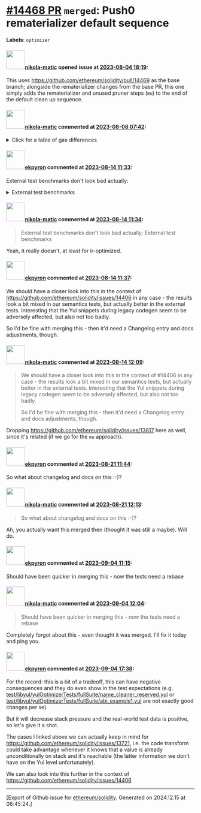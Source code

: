 # [\#14468 PR](https://github.com/ethereum/solidity/pull/14468) `merged`: Push0 rematerializer default sequence
**Labels**: `optimizer`


#### <img src="https://avatars.githubusercontent.com/u/4415530?u=dc3db70e8fbd03f92ca81ee173d57774ce61084d&v=4" width="50">[nikola-matic](https://github.com/nikola-matic) opened issue at [2023-08-04 18:19](https://github.com/ethereum/solidity/pull/14468):

This uses https://github.com/ethereum/solidity/pull/14469 as the base branch; alongside the rematerializer changes from the base PR, this one simply adds the rematerializer and unused pruner steps (`mu`) to the end of the default clean up sequence.

#### <img src="https://avatars.githubusercontent.com/u/4415530?u=dc3db70e8fbd03f92ca81ee173d57774ce61084d&v=4" width="50">[nikola-matic](https://github.com/nikola-matic) commented at [2023-08-08 07:42](https://github.com/ethereum/solidity/pull/14468#issuecomment-1669085455):

<details><summary>Click for a table of gas differences</summary>

| File name                                                                 |   IR-optimized (%) |   Legacy-Optimized (%) |   Legacy (%) |
|---------------------------------------------------------------------------|--------------------|------------------------|--------------|
| byte_array_to_storage_cleanup.sol                                         |       -0.0983875   |            0.225641    |            0 |
| structs/struct_containing_bytes_copy_and_delete.sol                       |        0.00748604  |           -0.00224091  |            0 |
| structs/copy_substructures_from_mapping.sol                               |        0           |           -0.00246374  |            0 |
| structs/copy_to_mapping.sol                                               |       -0.00588307  |           -0.00245969  |            0 |
| structs/copy_substructures_to_mapping.sol                                 |       -0.000839839 |           -0.00242301  |            0 |
| structs/copy_from_mapping.sol                                             |       -0.0049388   |           -0.00246388  |            0 |
| viaYul/copy_struct_invalid_ir_bug.sol                                     |       -0.00973624  |            0           |            0 |
| various/create_calldata.sol                                               |        0.451271    |            0.145268    |            0 |
| various/selfdestruct.sol                                                  |       -0.00641814  |            0           |            0 |
| various/skip_dynamic_types_for_structs.sol                                |       -0.00672318  |            0           |            0 |
| various/senders_balance.sol                                               |       -0.512064    |            0           |            0 |
| various/value_insane.sol                                                  |       -0.372587    |            0           |            0 |
| various/address_code.sol                                                  |        0.242981    |            0.140759    |            0 |
| various/value_complex.sol                                                 |       -0.374447    |            0           |            0 |
| various/destructuring_assignment.sol                                      |       -0.00165404  |            0           |            0 |
| constructor/bytes_in_constructors_packer.sol                              |       -0.14167     |            0.0685495   |            0 |
| constructor/constructor_static_array_argument.sol                         |        0           |            0.00908085  |            0 |
| constructor/arrays_in_constructors.sol                                    |        0.00424017  |            0.0024742   |            0 |
| constructor/bytes_in_constructors_unpacker.sol                            |        0.402767    |            0.0835952   |            0 |
| externalContracts/prbmath_signed.sol                                      |       -0.0873192   |            0           |            0 |
| externalContracts/strings.sol                                             |        0.204943    |            0.0297846   |            0 |
| externalContracts/prbmath_unsigned.sol                                    |       -0.0501317   |            0           |            0 |
| externalContracts/base64.sol                                              |       -0.522076    |            0.0410007   |            0 |
| externalContracts/deposit_contract.sol                                    |        0.31383     |            0           |            0 |
| immutable/multi_creation.sol                                              |       -0.0024193   |            0           |            0 |
| functionCall/gas_and_value_basic.sol                                      |       -0.515062    |            0           |            0 |
| functionCall/creation_function_call_with_args.sol                         |       -0.446357    |            0           |            0 |
| functionCall/gas_and_value_brace_syntax.sol                               |       -0.515062    |            0           |            0 |
| functionCall/external_call_to_nonexisting.sol                             |       -1.03919     |            0           |            0 |
| functionCall/creation_function_call_with_salt.sol                         |       -0.445982    |            0           |            0 |
| functionCall/failed_create.sol                                            |       -3.29325     |            0           |            0 |
| abiEncoderV1/abi_encode_calldata_slice.sol                                |        0.0206811   |            0.0163291   |            0 |
| abiEncoderV1/struct/struct_storage_ptr.sol                                |        0.00480576  |            0           |            0 |
| salted_create/salted_create_with_value.sol                                |       -0.0118561   |            0           |            0 |
| abiEncoderV2/abi_encode_v2_in_function_inherited_in_v1_contract.sol       |        0.0180618   |            0.0126859   |            0 |
| abiEncoderV2/storage_array_encoding.sol                                   |       -0.0486704   |            0           |            0 |
| abiEncoderV2/calldata_array.sol                                           |        0.00157668  |            0           |            0 |
| abiEncoderV2/abi_encode_calldata_slice.sol                                |        0.0206811   |            0.0163291   |            0 |
| userDefinedValueType/calldata.sol                                         |        0.00408537  |            0           |            0 |
| libraries/internal_types_in_library.sol                                   |        0.0160549   |            0           |            0 |
| libraries/using_library_mappings_return.sol                               |       -0.00499168  |            0           |            0 |
| libraries/using_library_mappings_public.sol                               |       -0.00585079  |            0           |            0 |
| abiencodedecode/abi_decode_simple_storage.sol                             |       -0.000737126 |            0           |            0 |
| events/event_indexed_string.sol                                           |        0           |           -0.000267543 |            0 |
| events/event_emit_from_other_contract.sol                                 |       -0.00725523  |            0           |            0 |
| array/create_memory_array.sol                                             |        0.00238438  |            0           |            0 |
| array/array_storage_index_zeroed_test.sol                                 |        0.000293423 |            0           |            0 |
| array/arrays_complex_from_and_to_storage.sol                              |       -0.00160811  |            0           |            0 |
| array/function_array_cross_calls.sol                                      |        0.0823981   |            0           |            0 |
| array/invalid_encoding_for_storage_byte_array.sol                         |        0.00165147  |           -0.00164745  |            0 |
| array/bytes_length_member.sol                                             |        0.000905863 |           -0.00271299  |            0 |
| array/fixed_arrays_as_return_type.sol                                     |        0.175125    |            0           |            0 |
| array/array_memory_index_access.sol                                       |        0.00444247  |            0           |            0 |
| array/pop/byte_array_pop_masking_long.sol                                 |       -0.0129667   |            0           |            0 |
| array/pop/array_pop_uint16_transition.sol                                 |       -0.0101292   |            0           |            0 |
| array/pop/array_pop_uint24_transition.sol                                 |       -0.00317279  |            0           |            0 |
| array/copying/array_of_structs_containing_arrays_memory_to_storage.sol    |       -0.00219887  |            0           |            0 |
| array/copying/memory_dyn_2d_bytes_to_storage.sol                          |       -0.13253     |            0           |            0 |
| array/copying/array_copy_target_simple_2.sol                              |       -0.00685898  |            0           |            0 |
| array/copying/array_of_struct_memory_to_storage.sol                       |        0.00168976  |            0           |            0 |
| array/copying/array_copy_storage_storage_different_base_nested.sol        |       -0.0123831   |            0           |            0 |
| array/copying/bytes_inside_mappings.sol                                   |        0           |           -0.00207999  |            0 |
| array/copying/array_copy_target_leftover.sol                              |       -0.00765301  |            0           |            0 |
| array/copying/array_copy_storage_storage_different_base.sol               |       -0.000487698 |            0           |            0 |
| array/copying/copying_bytes_multiassign.sol                               |        0           |           -0.00450167  |            0 |
| array/copying/nested_array_of_structs_memory_to_storage.sol               |       -0.00194069  |            0           |            0 |
| array/copying/elements_of_nested_array_of_structs_memory_to_storage.sol   |       -0.00178983  |            0           |            0 |
| array/copying/array_nested_memory_to_storage.sol                          |        0.0014162   |            0           |            0 |
| array/copying/storage_memory_nested_from_pointer.sol                      |       -0.000971435 |            0           |            0 |
| array/copying/bytes_storage_to_storage.sol                                |       -0.229274    |           -0.000863745 |            0 |
| array/copying/copy_removes_bytes_data.sol                                 |        0.000563777 |           -0.00168964  |            0 |
| array/copying/calldata_array_dynamic_to_storage.sol                       |        0.00540726  |            0           |            0 |
| array/copying/copy_function_internal_storage_array.sol                    |        0.00571643  |            0           |            0 |
| array/copying/nested_array_element_storage_to_storage.sol                 |        0.00531703  |            0           |            0 |
| array/copying/calldata_array_to_mapping.sol                               |       -0.00143179  |            0           |            0 |
| array/copying/array_of_struct_calldata_to_storage.sol                     |        0.0108613   |            0           |            0 |
| array/copying/array_copy_storage_storage_static_dynamic.sol               |       -0.00081211  |            0           |            0 |
| array/copying/elements_of_nested_array_of_structs_calldata_to_storage.sol |        0.00821631  |            0           |            0 |
| array/copying/array_nested_calldata_to_storage.sol                        |        0.00371391  |            0           |            0 |
| array/copying/array_copy_nested_array.sol                                 |       -0.000144998 |            0           |            0 |
| array/copying/array_copy_different_packing.sol                            |        0.010094    |            0           |            0 |
| array/copying/array_copy_target_simple.sol                                |       -0.000365545 |            0           |            0 |
| array/copying/array_copy_cleanup_uint40.sol                               |        0.0025584   |            0           |            0 |
| array/copying/nested_array_of_structs_calldata_to_storage.sol             |        0.00886403  |            0           |            0 |
| array/copying/array_copy_calldata_storage.sol                             |       -0.00061698  |            0           |            0 |
| array/copying/storage_memory_packed_dyn.sol                               |        0.00364637  |            0           |            0 |
| array/copying/storage_memory_nested.sol                                   |       -0.000971435 |            0           |            0 |
| array/copying/nested_dynamic_array_element_calldata_to_storage.sol        |       -0.00121767  |            0           |            0 |
| array/copying/function_type_array_to_storage.sol                          |       -0.00318367  |            0           |            0 |
| array/copying/storage_memory_nested_bytes.sol                             |       -0.00493247  |            0           |            0 |
| array/delete/bytes_delete_element.sol                                     |        0.000970469 |            0           |            0 |
| array/push/array_push_nested_from_calldata.sol                            |       -0.000886423 |            0           |            0 |
| array/push/nested_bytes_push.sol                                          |        0.00111663  |            0           |            0 |
| array/push/array_push_struct_from_calldata.sol                            |        0.0218929   |           -0.00144935  |            0 |
| array/push/push_no_args_bytes.sol                                         |       -0.207675    |            0           |            0 |
| array/push/array_push_struct.sol                                          |        0.0155461   |            0           |            0 |
| inheritance/value_for_constructor.sol                                     |       -0.164684    |            0           |            0 |
| calldata/copy_from_calldata_removes_bytes_data.sol                        |       -0.000644616 |           -0.00193177  |            0 |
</details>

#### <img src="https://avatars.githubusercontent.com/u/1347491?v=4" width="50">[ekpyron](https://github.com/ekpyron) commented at [2023-08-14 11:33](https://github.com/ethereum/solidity/pull/14468#issuecomment-1677155351):

External test benchmarks don't look bad actually:

<details>
<summary>External test benchmarks</summary>

### `ir-no-optimize`
|          project | bytecode_size | deployment_gas | method_gas |
|:----------------:|--------------:|---------------:|-----------:|
|            brink |          `0%` |                |            |
|           colony |          `0%` |                |            |
|        elementfi |          `0%` |                |            |
|              ens |          `0%` |                |            |
|           gnosis |               |                |            |
|  perpetual-pools |          `0%` |          `-0%` |      `-0%` |
|          uniswap |          `0%` |          `-0%` |      `-0%` |
| yield_liquidator |          `0%` |          `+0%` |      `+0%` |
|         zeppelin |               |                |            |

### `ir-optimize-evm+yul`
|          project |  bytecode_size | deployment_gas |     method_gas |
|:----------------:|---------------:|---------------:|---------------:|
|            brink | **`-0.08% ✅`** |                |                |
|           colony | **`+0.02% ❌`** |                |                |
|        elementfi | **`-0.21% ✅`** |                |                |
|              ens |           `0%` | **`+0.19% ❌`** |          `-0%` |
|           gnosis |                |                |                |
|  perpetual-pools | **`-0.19% ✅`** | **`-0.17% ✅`** | **`-0.02% ✅`** |
|          uniswap | **`-1.15% ✅`** | **`-0.88% ✅`** | **`-1.33% ✅`** |
| yield_liquidator | **`-0.19% ✅`** | **`-0.17% ✅`** |          `-0%` |
|         zeppelin |           `!V` |           `!V` |           `!V` |

### `ir-optimize-evm-only`
|          project | bytecode_size | deployment_gas | method_gas |
|:----------------:|--------------:|---------------:|-----------:|
|            brink |          `0%` |                |            |
|           colony |          `0%` |                |            |
|        elementfi |          `0%` |                |            |
|              ens |          `0%` |          `-0%` |       `0%` |
|           gnosis |               |                |            |
|  perpetual-pools |          `0%` |          `+0%` |      `+0%` |
|          uniswap |          `0%` |          `-0%` |      `-0%` |
| yield_liquidator |          `0%` |          `-0%` |       `0%` |
|         zeppelin |          `!V` |           `!V` |       `!V` |

### `legacy-no-optimize`
|          project | bytecode_size | deployment_gas |     method_gas |
|:----------------:|--------------:|---------------:|---------------:|
|            brink |          `0%` |                |                |
|           colony |          `0%` |                |                |
|        elementfi |          `0%` |                |                |
|              ens |          `0%` |                |                |
|           gnosis |          `0%` |          `-0%` |          `+0%` |
|  perpetual-pools |          `0%` |          `-0%` | **`+0.01% ❌`** |
|          uniswap |          `0%` |          `-0%` |          `+0%` |
| yield_liquidator |          `0%` |          `+0%` |           `0%` |
|         zeppelin |          `!V` |           `!V` |           `!V` |

### `legacy-optimize-evm+yul`
|          project |  bytecode_size | deployment_gas |     method_gas |
|:----------------:|---------------:|---------------:|---------------:|
|            brink |           `0%` |                |                |
|           colony | **`+0.02% ❌`** |                |                |
|        elementfi | **`+0.05% ❌`** |                |                |
|              ens |           `0%` | **`+0.02% ❌`** |           `0%` |
|           gnosis | **`+0.02% ❌`** | **`+0.01% ❌`** | **`+0.21% ❌`** |
|  perpetual-pools | **`+0.01% ❌`** |          `+0%` | **`-0.01% ✅`** |
|          uniswap | **`+0.01% ❌`** | **`+0.01% ❌`** |          `+0%` |
| yield_liquidator | **`+0.03% ❌`** | **`+0.01% ❌`** |           `0%` |
|         zeppelin |           `!V` |           `!V` |           `!V` |

### `legacy-optimize-evm-only`
|          project | bytecode_size | deployment_gas |     method_gas |
|:----------------:|--------------:|---------------:|---------------:|
|            brink |          `0%` |                |                |
|           colony |          `0%` |                |                |
|        elementfi |          `0%` |                |                |
|              ens |          `0%` |          `-0%` |           `0%` |
|           gnosis |          `0%` |           `0%` |          `-0%` |
|  perpetual-pools |          `0%` |          `-0%` | **`+0.01% ❌`** |
|          uniswap |          `0%` |          `+0%` |          `-0%` |
| yield_liquidator |          `0%` |          `+0%` |          `-0%` |
|         zeppelin |          `!V` |           `!V` |           `!V` |


`!V` = version mismatch
`!B` = no value in the "before" version
`!A` = no value in the "after" version
`!T` = one or both values were not numeric and could not be compared
`-0` = very small negative value rounded to zero
`+0` = very small positive value rounded to zero

</details>

#### <img src="https://avatars.githubusercontent.com/u/4415530?u=dc3db70e8fbd03f92ca81ee173d57774ce61084d&v=4" width="50">[nikola-matic](https://github.com/nikola-matic) commented at [2023-08-14 11:34](https://github.com/ethereum/solidity/pull/14468#issuecomment-1677157727):

> External test benchmarks don't look bad actually:
> External test benchmarks

Yeah, it really doesn't, at least for ir-optimized.

#### <img src="https://avatars.githubusercontent.com/u/1347491?v=4" width="50">[ekpyron](https://github.com/ekpyron) commented at [2023-08-14 11:37](https://github.com/ethereum/solidity/pull/14468#issuecomment-1677160903):

We should have a closer look into this in the context of https://github.com/ethereum/solidity/issues/14406 in any case - the results look a bit mixed in our semantics tests, but actually better in the external tests.
Interesting that the Yul snippets during legacy codegen seem to be adversely affected, but also not too badly.

So I'd be fine with merging this - then it'd need a Changelog entry and docs adjustments, though.

#### <img src="https://avatars.githubusercontent.com/u/4415530?u=dc3db70e8fbd03f92ca81ee173d57774ce61084d&v=4" width="50">[nikola-matic](https://github.com/nikola-matic) commented at [2023-08-14 12:09](https://github.com/ethereum/solidity/pull/14468#issuecomment-1677202288):

> We should have a closer look into this in the context of #14406 in any case - the results look a bit mixed in our semantics tests, but actually better in the external tests. Interesting that the Yul snippets during legacy codegen seem to be adversely affected, but also not too badly.
> 
> So I'd be fine with merging this - then it'd need a Changelog entry and docs adjustments, though.

Dropping https://github.com/ethereum/solidity/issues/13817 here as well, since it's related (if we go for the `mu` approach).

#### <img src="https://avatars.githubusercontent.com/u/1347491?v=4" width="50">[ekpyron](https://github.com/ekpyron) commented at [2023-08-21 11:44](https://github.com/ethereum/solidity/pull/14468#issuecomment-1686175130):

So what about changelog and docs on this :-)?

#### <img src="https://avatars.githubusercontent.com/u/4415530?u=dc3db70e8fbd03f92ca81ee173d57774ce61084d&v=4" width="50">[nikola-matic](https://github.com/nikola-matic) commented at [2023-08-21 12:13](https://github.com/ethereum/solidity/pull/14468#issuecomment-1686215004):

> So what about changelog and docs on this :-)?

Ah, you actually want this merged then (thought it was still a maybe). Will do.

#### <img src="https://avatars.githubusercontent.com/u/1347491?v=4" width="50">[ekpyron](https://github.com/ekpyron) commented at [2023-09-04 11:15](https://github.com/ethereum/solidity/pull/14468#issuecomment-1705086695):

Should have been quicker in merging this - now the tests need a rebase

#### <img src="https://avatars.githubusercontent.com/u/4415530?u=dc3db70e8fbd03f92ca81ee173d57774ce61084d&v=4" width="50">[nikola-matic](https://github.com/nikola-matic) commented at [2023-09-04 12:04](https://github.com/ethereum/solidity/pull/14468#issuecomment-1705152158):

> Should have been quicker in merging this - now the tests need a rebase

Completely forgot about this - even thought it was merged. I'll fix it today and ping you.

#### <img src="https://avatars.githubusercontent.com/u/1347491?v=4" width="50">[ekpyron](https://github.com/ekpyron) commented at [2023-09-04 17:38](https://github.com/ethereum/solidity/pull/14468#issuecomment-1705571026):

For the record: this is a bit of a tradeoff, this can have negative consequences and they do even show in the test expectations (e.g. [test/libyul/yulOptimizerTests/fullSuite/name_cleaner_reserved.yul](https://github.com/ethereum/solidity/pull/14468/files#diff-3b718776a58cf2052f0f8a3f254ef8374afaa62d5b2cd59f37cd4c6306404ea2) or [test/libyul/yulOptimizerTests/fullSuite/abi_example1.yul](https://github.com/ethereum/solidity/pull/14468/files#diff-207df4c43759485ba550e494758de766ec7774a7f93fe1746a797923048ec27a) are not exactly good changes per se)

But it will decrease stack pressure and the real-world test data is positive, so let's give it a shot.

The cases I linked above we can actually keep in mind for https://github.com/ethereum/solidity/issues/13721, i.e. the code transform could take advantage whenever it knows that a value is already unconditionally on stack and it's reachable (the latter information we don't have on the Yul level unfortunately).

We can also look into this further in the context of https://github.com/ethereum/solidity/issues/14406


-------------------------------------------------------------------------------



[Export of Github issue for [ethereum/solidity](https://github.com/ethereum/solidity). Generated on 2024.12.15 at 06:45:24.]
